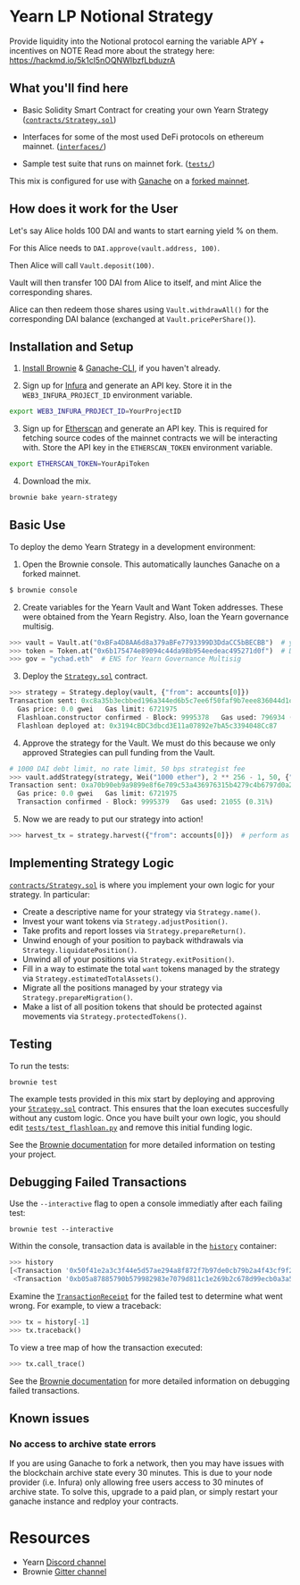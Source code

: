 # Yearn LP Notional Strategy

Provide liquidity into the Notional protocol earning the variable APY + incentives on NOTE
Read more about the strategy here: https://hackmd.io/5k1cl5nOQNWIbzfLbduzrA

## What you'll find here

- Basic Solidity Smart Contract for creating your own Yearn Strategy ([`contracts/Strategy.sol`](contracts/Strategy.sol))

- Interfaces for some of the most used DeFi protocols on ethereum mainnet. ([`interfaces/`](`interfaces/`))

- Sample test suite that runs on mainnet fork. ([`tests/`](tests))

This mix is configured for use with [Ganache](https://github.com/trufflesuite/ganache-cli) on a [forked mainnet](https://eth-brownie.readthedocs.io/en/stable/network-management.html#using-a-forked-development-network).

## How does it work for the User

Let's say Alice holds 100 DAI and wants to start earning yield % on them.

For this Alice needs to `DAI.approve(vault.address, 100)`.

Then Alice will call `Vault.deposit(100)`.

Vault will then transfer 100 DAI from Alice to itself, and mint Alice the corresponding shares.

Alice can then redeem those shares using `Vault.withdrawAll()` for the corresponding DAI balance (exchanged at `Vault.pricePerShare()`).

## Installation and Setup

1. [Install Brownie](https://eth-brownie.readthedocs.io/en/stable/install.html) & [Ganache-CLI](https://github.com/trufflesuite/ganache-cli), if you haven't already.

2. Sign up for [Infura](https://infura.io/) and generate an API key. Store it in the `WEB3_INFURA_PROJECT_ID` environment variable.

```bash
export WEB3_INFURA_PROJECT_ID=YourProjectID
```

3. Sign up for [Etherscan](www.etherscan.io) and generate an API key. This is required for fetching source codes of the mainnet contracts we will be interacting with. Store the API key in the `ETHERSCAN_TOKEN` environment variable.

```bash
export ETHERSCAN_TOKEN=YourApiToken
```

4. Download the mix.

```bash
brownie bake yearn-strategy
```

## Basic Use

To deploy the demo Yearn Strategy in a development environment:

1. Open the Brownie console. This automatically launches Ganache on a forked mainnet.

```bash
$ brownie console
```

2. Create variables for the Yearn Vault and Want Token addresses. These were obtained from the Yearn Registry. Also, loan the Yearn governance multisig.

```python
>>> vault = Vault.at("0xBFa4D8AA6d8a379aBFe7793399D3DdaCC5bBECBB")  # yvDAI (v0.2.2)
>>> token = Token.at("0x6b175474e89094c44da98b954eedeac495271d0f")  # DAI
>>> gov = "ychad.eth"  # ENS for Yearn Governance Multisig
```

3. Deploy the [`Strategy.sol`](contracts/Strategy.sol) contract.

```python
>>> strategy = Strategy.deploy(vault, {"from": accounts[0]})
Transaction sent: 0xc8a35b3ecbbed196a344ed6b5c7ee6f50faf9b7eee836044d1c7ffe10093ef45
  Gas price: 0.0 gwei   Gas limit: 6721975
  Flashloan.constructor confirmed - Block: 9995378   Gas used: 796934 (11.86%)
  Flashloan deployed at: 0x3194cBDC3dbcd3E11a07892e7bA5c3394048Cc87
```

4. Approve the strategy for the Vault. We must do this because we only approved Strategies can pull funding from the Vault.

```python
# 1000 DAI debt limit, no rate limit, 50 bps strategist fee
>>> vault.addStrategy(strategy, Wei("1000 ether"), 2 ** 256 - 1, 50, {"from": gov})
Transaction sent: 0xa70b90eb9a9899e8f6e709c53a436976315b4279c4b6797d0a293e169f94d5b4
  Gas price: 0.0 gwei   Gas limit: 6721975
  Transaction confirmed - Block: 9995379   Gas used: 21055 (0.31%)
```

5. Now we are ready to put our strategy into action!

```python
>>> harvest_tx = strategy.harvest({"from": accounts[0]})  # perform as many time as desired...
```

## Implementing Strategy Logic

[`contracts/Strategy.sol`](contracts/Strategy.sol) is where you implement your own logic for your strategy. In particular:

* Create a descriptive name for your strategy via `Strategy.name()`.
* Invest your want tokens via `Strategy.adjustPosition()`.
* Take profits and report losses via `Strategy.prepareReturn()`.
* Unwind enough of your position to payback withdrawals via `Strategy.liquidatePosition()`.
* Unwind all of your positions via `Strategy.exitPosition()`.
* Fill in a way to estimate the total `want` tokens managed by the strategy via `Strategy.estimatedTotalAssets()`.
* Migrate all the positions managed by your strategy via `Strategy.prepareMigration()`.
* Make a list of all position tokens that should be protected against movements via `Strategy.protectedTokens()`.

## Testing

To run the tests:

```
brownie test
```

The example tests provided in this mix start by deploying and approving your [`Strategy.sol`](contracts/Strategy.sol) contract. This ensures that the loan executes succesfully without any custom logic. Once you have built your own logic, you should edit [`tests/test_flashloan.py`](tests/test_flashloan.py) and remove this initial funding logic.

See the [Brownie documentation](https://eth-brownie.readthedocs.io/en/stable/tests-pytest-intro.html) for more detailed information on testing your project.

## Debugging Failed Transactions

Use the `--interactive` flag to open a console immediatly after each failing test:

```
brownie test --interactive
```

Within the console, transaction data is available in the [`history`](https://eth-brownie.readthedocs.io/en/stable/api-network.html#txhistory) container:

```python
>>> history
[<Transaction '0x50f41e2a3c3f44e5d57ae294a8f872f7b97de0cb79b2a4f43cf9f2b6bac61fb4'>,
 <Transaction '0xb05a87885790b579982983e7079d811c1e269b2c678d99ecb0a3a5104a666138'>]
```

Examine the [`TransactionReceipt`](https://eth-brownie.readthedocs.io/en/stable/api-network.html#transactionreceipt) for the failed test to determine what went wrong. For example, to view a traceback:

```python
>>> tx = history[-1]
>>> tx.traceback()
```

To view a tree map of how the transaction executed:

```python
>>> tx.call_trace()
```

See the [Brownie documentation](https://eth-brownie.readthedocs.io/en/stable/core-transactions.html) for more detailed information on debugging failed transactions.

<!--
## Deployment

When you are finished testing and ready to deploy to the mainnet:

1. [Import a keystore](https://eth-brownie.readthedocs.io/en/stable/account-management.html#importing-from-a-private-key) into Brownie for the account you wish to deploy from.
2. Edit [`scripts/deployment.py`](scripts/deployment.py) and add your keystore ID according to the comments.
3. Run the deployment script on the mainnet using the following command:

```bash
$ brownie run deployment --network mainnet
```

You will be prompted to enter your keystore password, and then the contract will be deployed.
-->

## Known issues

### No access to archive state errors

If you are using Ganache to fork a network, then you may have issues with the blockchain archive state every 30 minutes. This is due to your node provider (i.e. Infura) only allowing free users access to 30 minutes of archive state. To solve this, upgrade to a paid plan, or simply restart your ganache instance and redploy your contracts.

# Resources

- Yearn [Discord channel](https://discord.com/invite/6PNv2nF/)
- Brownie [Gitter channel](https://gitter.im/eth-brownie/community)
